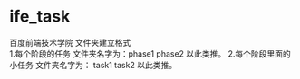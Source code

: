 # ife_task
百度前端技术学院
  文件夹建立格式  
    1.每个阶段的任务  文件夹名字为：phase1  phase2   以此类推。
    2.每个阶段里面的小任务  文件夹名字为： task1 task2   以此类推。
  
